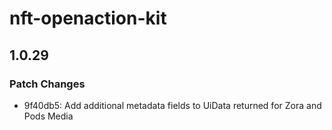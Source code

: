 # nft-openaction-kit

## 1.0.29

### Patch Changes

- 9f40db5: Add additional metadata fields to UiData returned for Zora and Pods Media
